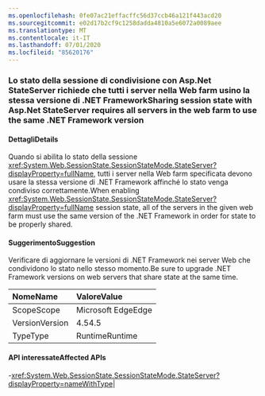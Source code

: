 ```yaml
---
ms.openlocfilehash: 0fe07ac21effacffc56d37ccb46a121f443acd20
ms.sourcegitcommit: e02d17b2cf9c1258dadda4810a5e6072a0089aee
ms.translationtype: MT
ms.contentlocale: it-IT
ms.lasthandoff: 07/01/2020
ms.locfileid: "85620176"
---
```

### <a name="sharing-session-state-with-aspnet-stateserver-requires-all-servers-in-the-web-farm-to-use-the-same-net-framework-version"></a><span data-ttu-id="f0219-101">Lo stato della sessione di condivisione con Asp.Net StateServer richiede che tutti i server nella Web farm usino la stessa versione di .NET Framework</span><span class="sxs-lookup"><span data-stu-id="f0219-101">Sharing session state with Asp.Net StateServer requires all servers in the web farm to use the same .NET Framework version</span></span>

#### <a name="details"></a><span data-ttu-id="f0219-102">Dettagli</span><span class="sxs-lookup"><span data-stu-id="f0219-102">Details</span></span>

<span data-ttu-id="f0219-103">Quando si abilita lo stato della sessione <xref:System.Web.SessionState.SessionStateMode.StateServer?displayProperty=fullName>, tutti i server nella Web farm specificata devono usare la stessa versione di .NET Framework affinché lo stato venga condiviso correttamente.</span><span class="sxs-lookup"><span data-stu-id="f0219-103">When enabling <xref:System.Web.SessionState.SessionStateMode.StateServer?displayProperty=fullName> session state, all of the servers in the given web farm must use the same version of the .NET Framework in order for state to be properly shared.</span></span>

#### <a name="suggestion"></a><span data-ttu-id="f0219-104">Suggerimento</span><span class="sxs-lookup"><span data-stu-id="f0219-104">Suggestion</span></span>

<span data-ttu-id="f0219-105">Verificare di aggiornare le versioni di .NET Framework nei server Web che condividono lo stato nello stesso momento.</span><span class="sxs-lookup"><span data-stu-id="f0219-105">Be sure to upgrade .NET Framework versions on web servers that share state at the same time.</span></span>

| <span data-ttu-id="f0219-106">Nome</span><span class="sxs-lookup"><span data-stu-id="f0219-106">Name</span></span>    | <span data-ttu-id="f0219-107">Valore</span><span class="sxs-lookup"><span data-stu-id="f0219-107">Value</span></span>       |
|:--------|:------------|
| <span data-ttu-id="f0219-108">Scope</span><span class="sxs-lookup"><span data-stu-id="f0219-108">Scope</span></span>   |<span data-ttu-id="f0219-109">Microsoft Edge</span><span class="sxs-lookup"><span data-stu-id="f0219-109">Edge</span></span>|
|<span data-ttu-id="f0219-110">Version</span><span class="sxs-lookup"><span data-stu-id="f0219-110">Version</span></span>|<span data-ttu-id="f0219-111">4.5</span><span class="sxs-lookup"><span data-stu-id="f0219-111">4.5</span></span>|
|<span data-ttu-id="f0219-112">Type</span><span class="sxs-lookup"><span data-stu-id="f0219-112">Type</span></span>|<span data-ttu-id="f0219-113">Runtime</span><span class="sxs-lookup"><span data-stu-id="f0219-113">Runtime</span></span>

#### <a name="affected-apis"></a><span data-ttu-id="f0219-114">API interessate</span><span class="sxs-lookup"><span data-stu-id="f0219-114">Affected APIs</span></span>

-<xref:System.Web.SessionState.SessionStateMode.StateServer?displayProperty=nameWithType></li></ul>|

